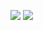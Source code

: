 ![](https://img.shields.io/badge/verson-Alpha-orange.svg)
![](https://img.shields.io/github/license/nawab69/steemtools.svg?style=popout-square)
